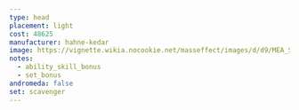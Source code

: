 ```yaml
---
type: head
placement: light
cost: 48625
manufacturer: hahne-kedar
image: https://vignette.wikia.nocookie.net/masseffect/images/d/d9/MEA_Scavenger_Helmet.png/revision/latest/scale-to-width-down/350?cb=20180512010326
notes:
  - ability_skill_bonus
  - set_bonus
andromeda: false
set: scavenger
---
```

